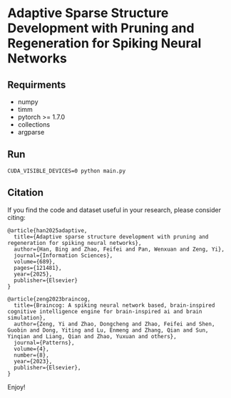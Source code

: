 # Adaptive Sparse Structure Development with Pruning and Regeneration for Spiking Neural Networks #

## Requirments ##
* numpy
* timm
* pytorch >= 1.7.0
* collections
* argparse

## Run ##

```CUDA_VISIBLE_DEVICES=0 python main.py```

## Citation ##
If you find the code and dataset useful in your research, please consider citing:
```
@article{han2025adaptive,
  title={Adaptive sparse structure development with pruning and regeneration for spiking neural networks},
  author={Han, Bing and Zhao, Feifei and Pan, Wenxuan and Zeng, Yi},
  journal={Information Sciences},
  volume={689},
  pages={121481},
  year={2025},
  publisher={Elsevier}
}
  
@article{zeng2023braincog,
  title={Braincog: A spiking neural network based, brain-inspired cognitive intelligence engine for brain-inspired ai and brain simulation},
  author={Zeng, Yi and Zhao, Dongcheng and Zhao, Feifei and Shen, Guobin and Dong, Yiting and Lu, Enmeng and Zhang, Qian and Sun, Yinqian and Liang, Qian and Zhao, Yuxuan and others},
  journal={Patterns},
  volume={4},
  number={8},
  year={2023},
  publisher={Elsevier},
}
```

Enjoy!
